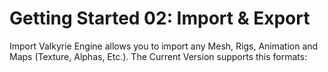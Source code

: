 # Getting Started 02: Import & Export

Import
Valkyrie Engine allows you to import any Mesh, Rigs, Animation and Maps (Texture, Alphas, Etc.). 
The Current Version supports this formats: 



